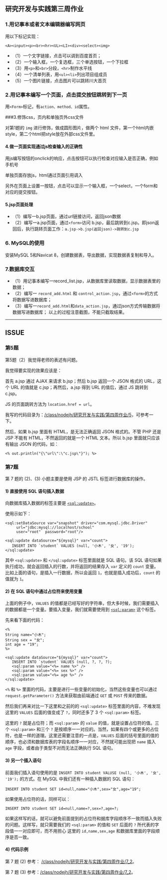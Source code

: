 ## 研究开发与实践第三周作业
### 1.用记事本或者文本编辑器编写网页
用以下标记实现：```<A><input><p><br><hr><UL><LI><div><select><img>
```+ （1）一个文字链接，点击可以调到百度首页；
+ （2）一个输入框，一个复选框，三个单选按钮，一个下拉框+ （3）用`<p>`和`<br>`分段，`<hr>`制作水平线+ （4）一个清单列表，用`<ul><li>`列出项目组成员+ （5）一个图片链接，点击图片可以跳转川大首页### 2.用记事本编写一个页面，点击提交按钮跳转到下一页


用`<Form>`标记，有`action、method、id`属性。###3.修饰css，页内和单独页外css文件
对第1题的 `img` 进行修饰，做成圆形图片，做两个 html 文件，第一个html内嵌style，第二个html把style放在外部css文件里。
#### 4.做一页面实现通过js检查输入的正确性用js编写按钮的onclick的响应，点击按钮可以执行检查对应输入是否正确，例如手机号
单独页面存放js，html通过页面引用调入
另外在页面上设置一按钮，点击可以显示一个输入框，一个select，一个form和对应的提交按钮。
#### 5.jsp页面处理+ （1）编写一b.jsp页面，通过url链接访问，返回json数据+ （2）编写一a.jsp页面，通过`<form>`访问 b.jsp，最后跳转到c.jsp。即json返回后，执行跳转页面工作：`a.jsp->b.jsp(返回json)->跳转到c.jsp`
### 6. MySQL的使用安装MySQL 5和Navicat 8，创建数据表，导出数据，实现数据表复制和导入。
	### 7.数据库交互

+ （1）用记事本编写一record_list.jsp，从数据库里读取数据，显示数据表里的数据；+ （2）编写一 `record_add.html` 和 `control_action.jsp`，通过`<form>`的方式将数据写进数据库；+ （3）编写一`record_add.html`和`data_action.jsp`，通过json方式传输数据将数据写进数据库；以上的过程注意截图，不能只截取结果。



---

## ISSUE

### 第5题

第5题（2）我觉得老师的表述有问题。

我觉得要实现的效果应该是：

首先 a.jsp 通过 AJAX 来请求 b.jsp；然后 b.jsp 返回一个 JSON 格式的 URL，这个 URL 的值就是 c.jsp；再然后，a.jsp 得到 URL 的值后，通过 JS 跳转到 c.jsp。

JS 的页面跳转方法为 `location.href = url`。

我写的代码目录为：[/class/nodejh/研究开发与实践/第四周作业/5](/class/nodejh/研究开发与实践/第四周作业/5/a.jsp)，可参考一下。

然后，如果 b.jsp 里面有 HTML，是无法正确返回 JSON 格式的。不管 PHP 还是 JSP 不能有 HTML，不然返回的就是一个 HTML 文本。所以 b.jsp 里面就只应该有输出 JSON 的代码，如：

```
<% out.println("{\"url\":\"c.jsp\"}"); %>
```

### 第7题

第 7 题的 (2)、(3) 小题主要是使用 JSP 的 JSTL 标签进行数据库的操作。

#### 1) 直接使用 SQL 语句插入数据

向数据库插入数据的标签主要是 [`<sql:update>`](http://www.runoob.com/jsp/jstl-sql-update-tag.html)。

使用示如下：

```
<sql:setDataSource var="snapshot" driver="com.mysql.jdbc.Driver"
     url="jdbc:mysql://localhost/school"
     user="root"  password="root"/>

<sql:update dataSource="${mysql}" var="count">
   INSERT INTO `student` VALUES (null, '小木', '女', '19');
</sql:update>
```

其中 `<sql:update>` 和 `</sql:update>` 标签里面就是 SQL 语句。该 SQL 语句如果执行成功，就会返回插入的行数，并将返回的结果存入 `var` 定义的 `count` 变量。比如上面的语句，是插入一行数据，所以会返回 `1`，也就是插入成功后，`count` 的值就为 `1`。


#### 2) 在 SQL 语句中通过占位符来使用变量

上面的例子中，`VALUES` 的值都是已经写好的字符串，但大多时候，我们需要插入的数据都是一个变量。要插入变量，我们就需要使用到 [`<sql:param>`](http://www.runoob.com/jsp/jstl-sql-param-tag.html) 这个标签。

先来看下面的代码：

```
<% 
String name="小木"; 
String sex = "女";
int age = "19";
%>

<sql:update dataSource="${mysql}" var="count">
   INSERT INTO `student` VALUES (null, ?, ?, ?);
   <sql:param value="<%= name %>" />
   <sql:param value="<%= sex %>" />
   <sql:param value="<%= age %>" />
</sql:update>
```

`<%` 和 `%>` 里面的代码，主要是进行一些变量的初始化，当然这些变量也可以通过 `request.getParameter()` 方法来获取由前端通过 `GET` 或 `POST` 传来的数据。

然后我们再来对比一下这里和之前的的 `<sql:update>` 标签里面的内容，不难发现这里的 `VALUES` 后面的值变成了 `?`，同时还多了 3 个 `<sql:param>` 标签。

这里的 `?` 就是占位符；而 `<sql:param>` 的 `value` 的值，就是设置占位符的值。三个 `<sql:param>` 和三个 `?` 是按顺序一一对应的。当然，如果有四个或更多的占位符，也是一样的道理。这里还需要注意的一点是，`VALUES` 后面的括号里面的值的顺序，也必须和数据库表的字段名顺序一一对应，不然就可能出现把 `name` 插入 `age` 字段，或者由于类型不对而无法正确执行 SQL 语句。


#### 3) 另一个插入语句

前面我们插入语句使用的是 `INSERT INTO student VALUSE (null, '小木', '女', '19');` 的方式。在 MySQL 中我们还有一种插入数据的 SQL 语句：

```
INSERT INTO student SET id=null,name="小木",sex="女",age="19";
```

如果使用占位符的话，同样可以：

```
INSERT INTO student SET id=null,name=?,sex=?,age=?;
```

如果这样写的话，就可以避免前面提到的占位符和据库字段顺序不一致而插入失败的问题。这样写，就只需要我们的 `<sql:param>` 的值和 `SET` 后面的 `?` 所代表的字段值一一对应即可，而不用担心 这里的 `id,name,sex,age` 和数据库里面的字段顺序是否一致。

#### 4) 代码示例


第 7 题 (2) 参考： [/class/nodejh/研究开发与实践/第四周作业/7_2](/class/nodejh/研究开发与实践/第四周作业/7_2/add.html)。

第 7 题 (3) 参考：[/class/nodejh/研究开发与实践/第四周作业/7_2](/class/nodejh/研究开发与实践/第四周作业/7_3/add.html)。




